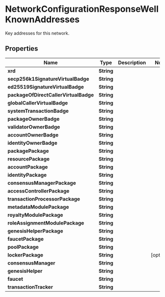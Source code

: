 

# NetworkConfigurationResponseWellKnownAddresses

Key addresses for this network.

## Properties

| Name | Type | Description | Notes |
|------------ | ------------- | ------------- | -------------|
|**xrd** | **String** |  |  |
|**secp256k1SignatureVirtualBadge** | **String** |  |  |
|**ed25519SignatureVirtualBadge** | **String** |  |  |
|**packageOfDirectCallerVirtualBadge** | **String** |  |  |
|**globalCallerVirtualBadge** | **String** |  |  |
|**systemTransactionBadge** | **String** |  |  |
|**packageOwnerBadge** | **String** |  |  |
|**validatorOwnerBadge** | **String** |  |  |
|**accountOwnerBadge** | **String** |  |  |
|**identityOwnerBadge** | **String** |  |  |
|**packagePackage** | **String** |  |  |
|**resourcePackage** | **String** |  |  |
|**accountPackage** | **String** |  |  |
|**identityPackage** | **String** |  |  |
|**consensusManagerPackage** | **String** |  |  |
|**accessControllerPackage** | **String** |  |  |
|**transactionProcessorPackage** | **String** |  |  |
|**metadataModulePackage** | **String** |  |  |
|**royaltyModulePackage** | **String** |  |  |
|**roleAssignmentModulePackage** | **String** |  |  |
|**genesisHelperPackage** | **String** |  |  |
|**faucetPackage** | **String** |  |  |
|**poolPackage** | **String** |  |  |
|**lockerPackage** | **String** |  |  [optional] |
|**consensusManager** | **String** |  |  |
|**genesisHelper** | **String** |  |  |
|**faucet** | **String** |  |  |
|**transactionTracker** | **String** |  |  |



